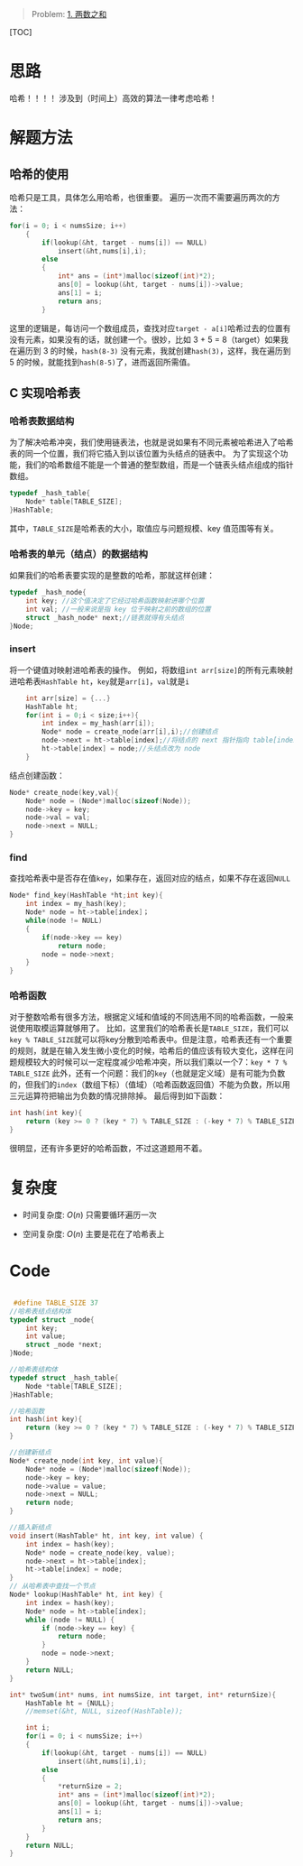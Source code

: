 > Problem: [1. 两数之和](https://leetcode.cn/problems/two-sum/description/)

[TOC]

# 思路
哈希！！！！
涉及到（时间上）高效的算法一律考虑哈希！

# 解题方法
## 哈希的使用
哈希只是工具，具体怎么用哈希，也很重要。
遍历一次而不需要遍历两次的方法：
```c
for(i = 0; i < numsSize; i++)
    {
		if(lookup(&ht, target - nums[i]) == NULL)
            insert(&ht,nums[i],i);
        else
        {
            int* ans = (int*)malloc(sizeof(int)*2);
            ans[0] = lookup(&ht, target - nums[i])->value;
            ans[1] = i;
            return ans;
        }
```
这里的逻辑是，每访问一个数组成员，查找对应`target - a[i]`哈希过去的位置有没有元素，如果没有的话，就创建一个。很妙，比如 3 + 5 = 8（target）如果我在遍历到 3 的时候，`hash(8-3)` 没有元素，我就创建`hash(3)`，这样，我在遍历到 5 的时候，就能找到`hash(8-5)`了，进而返回所需值。
## C 实现哈希表
### 哈希表数据结构
为了解决哈希冲突，我们使用链表法，也就是说如果有不同元素被哈希进入了哈希表的同一个位置，我们将它插入到以该位置为头结点的链表中。
为了实现这个功能，我们的哈希数组不能是一个普通的整型数组，而是一个链表头结点组成的指针数组。
```c
typedef _hash_table{
    Node* table[TABLE_SIZE];
}HashTable;
```
其中，`TABLE_SIZE`是哈希表的大小，取值应与问题规模、key 值范围等有关。
### 哈希表的单元（结点）的数据结构
如果我们的哈希表要实现的是整数的哈希，那就这样创建：
```c
typedef _hash_node{
    int key; //这个值决定了它经过哈希函数映射进哪个位置
    int val; //一般来说是指 key 位于映射之前的数组的位置
    struct _hash_node* next;//链表就得有头结点
}Node;
```
### insert
将一个键值对映射进哈希表的操作。
例如，将数组`int arr[size]`的所有元素映射进哈希表`HashTable ht`，`key`就是`arr[i]`，`val`就是`i`
```c
    int arr[size] = {...}
    HashTable ht;
    for(int i = 0;i < size;i++){
        int index = my_hash(arr[i]);
        Node* node = create_node(arr[i],i);//创建结点
        node->next = ht->table[index];//将结点的 next 指针指向 table[index]，也就是说在 table[index] 处使用头插法插入结点
        ht->table[index] = node;//头结点改为 node 
    }
```
结点创建函数：
```c
Node* create_node(key,val){
    Node* node = (Node*)malloc(sizeof(Node));
    node->key = key;
    node->val = val;
    node->next = NULL;
}
```
### find
查找哈希表中是否存在值`key`，如果存在，返回对应的结点，如果不存在返回`NULL`
```c
Node* find_key(HashTable *ht;int key){
    int index = my_hash(key);
    Node* node = ht->table[index]；
    while(node != NULL)
    {
        if(node->key == key)
            return node;
        node = node->next;
    }
}

```
### 哈希函数
对于整数哈希有很多方法，根据定义域和值域的不同选用不同的哈希函数，一般来说使用取模运算就够用了。
比如，这里我们的哈希表长是`TABLE_SIZE`，我们可以`key % TABLE_SIZE`就可以将key分散到哈希表中。但是注意，哈希表还有一个重要的规则，就是在输入发生微小变化的时候，哈希后的值应该有较大变化，这样在问题规模较大的时候可以一定程度减少哈希冲突，所以我们乘以一个7：`key * 7 % TABLE_SIZE`
此外，还有一个问题：我们的`key`（也就是定义域）是有可能为负数的，但我们的`index`（数组下标）（值域）（哈希函数返回值）不能为负数，所以用三元运算符把输出为负数的情况排除掉。
最后得到如下函数：
```c
int hash(int key){
	return (key >= 0 ? (key * 7) % TABLE_SIZE : (-key * 7) % TABLE_SIZE);
}
```
很明显，还有许多更好的哈希函数，不过这道题用不着。
# 复杂度
- 时间复杂度: 
 $O(n)$
只需要循环遍历一次

- 空间复杂度: 
$O(n)$
主要是花在了哈希表上

# Code
```C []

 #define TABLE_SIZE 37
//哈希表结点结构体
typedef struct _node{
    int key;
    int value;
    struct _node *next;
}Node;

//哈希表结构体
typedef struct _hash_table{
    Node *table[TABLE_SIZE];
}HashTable;

//哈希函数
int hash(int key){
	return (key >= 0 ? (key * 7) % TABLE_SIZE : (-key * 7) % TABLE_SIZE);
}

//创建新结点
Node* create_node(int key, int value){
    Node* node = (Node*)malloc(sizeof(Node));
    node->key = key;
    node->value = value;
    node->next = NULL;
    return node;
}

//插入新结点
void insert(HashTable* ht, int key, int value) {
    int index = hash(key);
    Node* node = create_node(key, value);
    node->next = ht->table[index];
    ht->table[index] = node;
}
// 从哈希表中查找一个节点
Node* lookup(HashTable* ht, int key) {
    int index = hash(key);
    Node* node = ht->table[index];
    while (node != NULL) {
        if (node->key == key) {
            return node;
        }
        node = node->next;
    }
    return NULL;
}

int* twoSum(int* nums, int numsSize, int target, int* returnSize){
    HashTable ht = {NULL};
    //memset(&ht, NULL, sizeof(HashTable));

    int i;
    for(i = 0; i < numsSize; i++)
    {
		if(lookup(&ht, target - nums[i]) == NULL)
            insert(&ht,nums[i],i);
        else
        {
        	*returnSize = 2;
        	int* ans = (int*)malloc(sizeof(int)*2);
            ans[0] = lookup(&ht, target - nums[i])->value;
            ans[1] = i;
            return ans;
        }
    }   
	return NULL;
}
```
